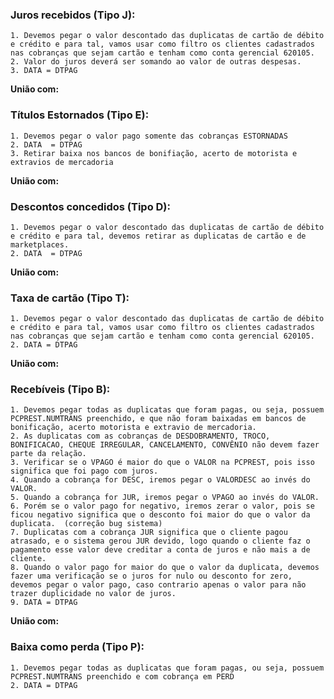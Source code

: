 ### Juros recebidos (Tipo J):
	1. Devemos pegar o valor descontado das duplicatas de cartão de débito e crédito e para tal, vamos usar como filtro os clientes cadastrados nas cobranças que sejam cartão e tenham como conta gerencial 620105.
	2. Valor do juros deverá ser somando ao valor de outras despesas. 
	3. DATA = DTPAG

**União com:**

### Títulos Estornados (Tipo E):
	1. Devemos pegar o valor pago somente das cobranças ESTORNADAS
	2. DATA  = DTPAG
	3. Retirar baixa nos bancos de bonifiação, acerto de motorista e extravios de mercadoria

**União com:**

### Descontos concedidos (Tipo D):
	1. Devemos pegar o valor descontado das duplicatas de cartão de débito e crédito e para tal, devemos retirar as duplicatas de cartão e de marketplaces.
	2. DATA  = DTPAG

**União com:**

### Taxa de cartão (Tipo T):
	1. Devemos pegar o valor descontado das duplicatas de cartão de débito e crédito e para tal, vamos usar como filtro os clientes cadastrados nas cobranças que sejam cartão e tenham como conta gerencial 620105.
	2. DATA = DTPAG

**União com:**

### Recebíveis (Tipo B):
	1. Devemos pegar todas as duplicatas que foram pagas, ou seja, possuem PCPREST.NUMTRANS preenchido, e que não foram baixadas em bancos de bonificação, acerto motorista e extravio de mercadoria.
	2. As duplicatas com as cobranças de DESDOBRAMENTO, TROCO, BONIFICACAO, CHEQUE IRREGULAR, CANCELAMENTO, CONVÊNIO não devem fazer parte da relação.
	3. Verificar se o VPAGO é maior do que o VALOR na PCPREST, pois isso significa que foi pago com juros.
	4. Quando a cobrança for DESC, iremos pegar o VALORDESC ao invés do VALOR.
	5. Quando a cobrança for JUR, iremos pegar o VPAGO ao invés do VALOR.
	6. Porém se o valor pago for negativo, iremos zerar o valor, pois se ficou negativo significa que o desconto foi maior do que o valor da duplicata.  (correção bug sistema)
	7. Duplicatas com a cobrança JUR significa que o cliente pagou atrasado, e o sistema gerou JUR devido, logo quando o cliente faz o pagamento esse valor deve creditar a conta de juros e não mais a de cliente. 
	8. Quando o valor pago for maior do que o valor da duplicata, devemos fazer uma verificação se o juros for nulo ou desconto for zero, devemos pegar o valor pago, caso contrario apenas o valor para não trazer duplicidade no valor de juros.
	9. DATA = DTPAG

**União com:**

### Baixa como perda (Tipo P):
	1. Devemos pegar todas as duplicatas que foram pagas, ou seja, possuem PCPREST.NUMTRANS preenchido e com cobrança em PERD
	2. DATA = DTPAG
